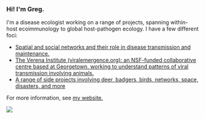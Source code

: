 ### Hi! I'm Greg.

I'm a disease ecologist working on a range of projects, spanning within-host ecoimmunology to global host-pathogen ecology. I have a few different foci:  
- [Spatial and social networks and their role in disease transmission and maintenance.](https://www.gregalbery.me/research)  
- [The Verena Institute (viralemergence.org): an NSF-funded collaborative centre based at Georgetown, working to understand patterns of viral transmission involving animals.](https://viralemergence.org)  
- [A range of side projects involving deer, badgers, birds, networks, space, disasters, and more](https://www.gregalbery.me/publications)  

For more information, see [my website.](https://gregalbery.me)

<img align="centre" src="https://github.com/gfalbery/ViralSharingPhylogeography/raw/master/Display_Map2.png">

<!--
**gfalbery/gfalbery** is a ✨ _special_ ✨ repository because its `README.md` (this file) appears on your GitHub profile.

Here are some ideas to get you started:

- 🔭 I’m currently working on ...
- 🌱 I’m currently learning ...
- 👯 I’m looking to collaborate on ...
- 🤔 I’m looking for help with ...
- 💬 Ask me about ...
- 📫 How to reach me: ...
- 😄 Pronouns: ...
- ⚡ Fun fact: ...
-->
